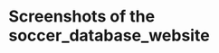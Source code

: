 # Screenshots of the soccer_database_website

<img source="https://github.com/dsanmart/soccer_database_website/blob/main/screenshots/index.png">
